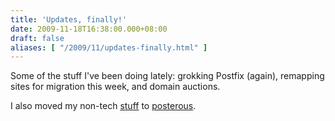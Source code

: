 ```yaml
---
title: 'Updates, finally!'
date: 2009-11-18T16:38:00.000+08:00
draft: false
aliases: [ "/2009/11/updates-finally.html" ]
---
```


Some of the stuff I've been doing lately: grokking Postfix (again), remapping sites for migration this week, and domain auctions.

I also moved my non-tech [stuff](http://jon.doblados.net) to [posterous](http://posterous.com).